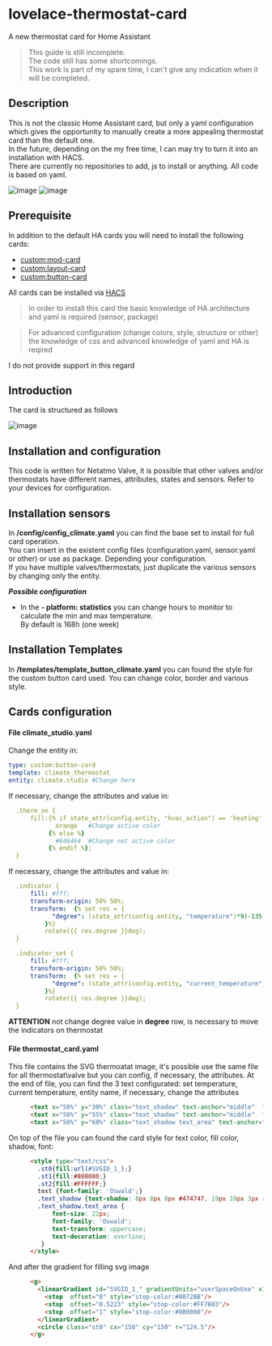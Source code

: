 # lovelace-thermostat-card
A new thermostat card for Home Assistant

> This guide is still incomplete.  
> The code still has some shortcomings.  
> This work is part of my spare time, I can't give any indication when it will be completed.  

## Description

This is not the classic Home Assistant card, but only a yaml configuration which gives the opportunity to manually create a more appealing thermostat card than the default one.  
In the future, depending on the my free time, I can may try to turn it into an installation with HACS.  
There are currently no repositories to add, js to install or anything. All code is based on yaml.  

![image](https://user-images.githubusercontent.com/18568434/208972989-58fc4dd9-8c87-4a48-b141-dc7f7f78f83c.png)
![image](https://user-images.githubusercontent.com/18568434/208973396-f7580bd7-55de-4a63-9e6c-e658151a2b44.png)

## Prerequisite

In addition to the default HA cards you will need to install the following cards:
  
* [custom:mod-card](https://github.com/thomasloven/lovelace-card-mod)
* [custom:layout-card](https://github.com/thomasloven/lovelace-layout-card)
* [custom:button-card](https://github.com/custom-cards/button-card)
  
All cards can be installed via [HACS](https://github.com/hacs/integration)  

> In order to install this card the basic knowledge of HA architecture and yaml is required (sensor, package)  
  
> For advanced configuration (change colors, style, structure or other) the knowledge of css and advanced  knowledge of yaml and HA is reqired 
  
I do not provide support in this regard  
  
  
## Introduction

The card is  structured as follows

![image](https://user-images.githubusercontent.com/18568434/209206995-366a70d7-5450-4291-9c52-0a851122f8fa.png)

 

## Installation and configuration  

This code is written for Netatmo Valve, it is possible that other valves and/or thermostats have different names, attributes, states and sensors.
Refer to your devices for configuration.

## Installation sensors

In **/config/config_climate.yaml** you can find the base set to install for full card operation.  
You can insert in the existent config files (configuration.yaml, sensor.yaml or other) or use as package. Depending your configuration.  
If you have multiple valves/thermostats, just duplicate the various sensors by changing only the entity.  
  
***Possible configuration***  
  
- In the **- platform: statistics** you can change hours to monitor to calculate the min and max temperature.  
  By default is 168h (one week)

## Installation Templates

In **/templates/template_button_climate.yaml** you can found the style for the custom button card used. You can change color, border and various style.  

## Cards configuration

#### File climate_studio.yaml

Change the entity in:
```yaml
type: custom:button-card
template: climate_thermostat
entity: climate.studio #Change here
```

If necessary, change the attributes and value in:
```yaml
  .therm_on {
      fill:{% if state_attr(config.entity, "hvac_action") == 'heating'  %}  #Change here
             orange   #Change active color
           {% else %}
             #646464  #Change not active color
           {% endif %};
  }
```

If necessary, change the attributes and value in:
```yaml  
  .indicator {
      fill: #fff;
      transform-origin: 50% 50%;      
      transform:  {% set res = {          
            "degree": (state_attr(config.entity, "temperature")*9)-135 #Change here
          }%}
          rotate({{ res.degree }}deg);
  }
```
```yaml  
  .indicator_set {
      fill: #fff;
      transform-origin: 50% 50%;      
      transform:  {% set res = {          
            "degree": (state_attr(config.entity, "current_temperature")*9)-135 #Change here
          }%}
          rotate({{ res.degree }}deg);
  }
```
**ATTENTION** not change degree value in **degree** row, is necessary to move the indicators on thermostat

#### File thermostat_card.yaml

This file contains the SVG thermoatat image, it's possible use the same file for all thermostat\valve but you can config, if necessary, the attributes.
At the end of file, you can find the 3 text configurated: set temperature, current temperature, entity name, if necessary, change the attributes
```html  
      <text x="50%" y="30%" class="text_shadow" text-anchor="middle"  font-size="20px" fill="#fff">${entity.attributes.temperature}</text>      
      <text x="50%" y="55%" class="text_shadow" text-anchor="middle"  font-size="62px" fill="#fff">${entity.attributes.current_temperature}</text>      
      <text x="50%" y="68%" class="text_shadow text_area" text-anchor="middle"  fill="#fff">${entity.attributes.friendly_name}</text>   
```
  
On top of the file you can found the card style for text color, fill color,  shadow, font:

```html  
      <style type="text/css">
        .st0{fill:url(#SVGID_1_);}
        .st1{fill:#808080;}
        .st2{fill:#FFFFFF;}
        text {font-family: 'Oswald';}
        .text_shadow {text-shadow: 8px 8px 8px #474747, 19px 19px 3px rgba(255,103,41,0);}
        .text_shadow.text_area {
            font-size: 22px;
            font-family: 'Oswald';
            text-transform: uppercase;
            text-decoration: overline;
         }
      </style>
```

And after the gradient for filling svg image

```html  
      <g>
        <linearGradient id="SVGID_1_" gradientUnits="userSpaceOnUse" x1="25.5" y1="150" x2="274.5" y2="150">
          <stop  offset="0" style="stop-color:#0072BB"/>
          <stop  offset="0.5223" style="stop-color:#FF7B03"/>
          <stop  offset="1" style="stop-color:#8B0000"/>
        </linearGradient>
        <circle class="st0" cx="150" cy="150" r="124.5"/>
      </g>
``` 
